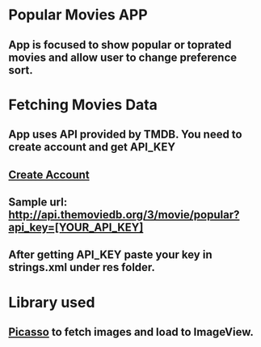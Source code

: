 # Popular Movies APP

## App is focused to show popular or toprated movies and allow user to change preference sort.

# Fetching Movies Data

## App uses API provided by TMDB. You need to create account and get API_KEY

## [Create Account](https://www.themoviedb.org/account/signup) 

## Sample url: http://api.themoviedb.org/3/movie/popular?api_key=[YOUR_API_KEY]

## After getting API_KEY paste your key in strings.xml under res folder. 

# Library used

## [Picasso](http://square.github.io/picasso/) to fetch images and load to ImageView.
